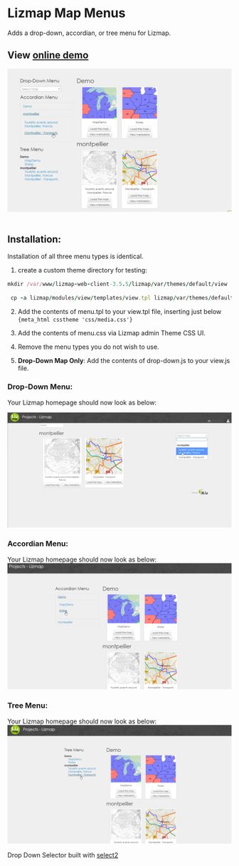 # Lizmap Map Menus

Adds a drop-down, accordian, or tree menu for Lizmap.

## View [online demo](https://lizmap-demo.acugis.com)

![alt text](images/Lizmap-Map-Menus.png)<br/><br/>






## Installation: 

Installation of all three menu types is identical.

1. create a custom theme directory for testing:

```ruby  
mkdir /var/www/lizmap-web-client-3.5.5/lizmap/var/themes/default/view
```
```ruby
 cp -a lizmap/modules/view/templates/view.tpl lizmap/var/themes/default/view/view.tpl
```

2. Add the contents of menu.tpl to your view.tpl file, inserting just below <code>{meta_html csstheme 'css/media.css'}</code>



3. Add the contents of menu.css via Lizmap admin Theme CSS UI.

4. Remove the menu types you do not wish to use.

4. <b>Drop-Down Map Only</b>:  Add the contents of drop-down.js to your view.js file.

### Drop-Down Menu: 

Your Lizmap homepage should now look as below: <br/>

![alt text](images/Lizmap-Verify-Menu.png)


### Accordian Menu: 

Your Lizmap homepage should now look as below: <br/>
![alt text](images/Lizmap-Accordian-Menu.png)


### Tree Menu: 

Your Lizmap homepage should now look as below: <br/>
![alt text](images/Lizmap-Tree-Menu.png)


Drop Down Selector built with [select2](https://select2.org)











